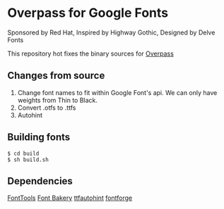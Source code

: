 # Overpass for Google Fonts
Sponsored by Red Hat, Inspired by Highway Gothic, Designed by Delve Fonts

This repository hot fixes the binary sources for [Overpass](https://github.com/RedHatBrand/Overpass)

## Changes from source
1. Change font names to fit within Google Font's api. We can only have weights from Thin to Black.
2. Convert .otfs to .ttfs
3. Autohint


## Building fonts
```
$ cd build
$ sh build.sh
```

## Dependencies
[FontTools](https://github.com/fonttools/fonttools)
[Font Bakery](https://github.com/googlefonts/fontbakery)
[ttfautohint](https://www.freetype.org/ttfautohint/)
[fontforge](https://fontforge.github.io/en-US/)